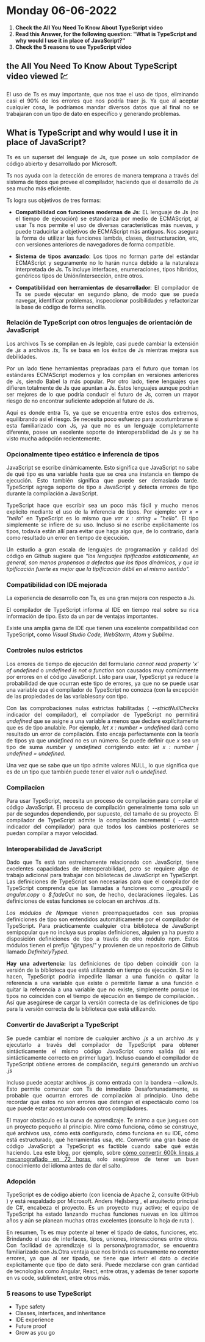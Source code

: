 # Monday 06-06-2022

<ol>
  <li><strong>Check the All You Need To Know About TypeScript video</strong></li>
  <li><strong>Read this Answer, for the following question: "What is TypeScript and why would I use it in place of JavaScript?"</strong></li>
  <li><strong>Check the 5 reasons to use TypeScript video</strong></li>
</ol>

<a name="input"></a>

## the All You Need To Know About TypeScript video viewed 💹

<p align="justify">El uso de Ts es muy importante, que nos trae el uso de tipos, eliminando casi el 90% de los errores que nos podría traer js. Ya que al aceptar cualquier cosa, le podríamos mandar diversos datos que al final no se trabajaran con un tipo de dato en especifíco y generando problemas.</p>

## What is TypeScript and why would I use it in place of JavaScript? 

<p align="justify">Ts es un superset del lenguaje de Js, que posee un solo compilador de código abierto y desarrollado por Microsoft.</p>

<p align="justify">Ts nos ayuda con la detección de errores de manera temprana a través del sistema de tipos que provee el compilador, haciendo que el desarrollo de Js sea mucho más eficiente.</p>

<p align="justify">Ts logra sus objetivos de tres formas:</p>

<ul>
  <li><p align="justify"><strong>Compatibilidad con funciones modernas de Js</strong>: EL lenguaje de Js (no el tiempo de ejecución) se estandariza por medio de ECMAScript, al usar Ts nos permite el uso de diversas características más nuevas, y puede traducirlar a objetivos de ECMAScript más antiguos. Nos asegura la forma de utilizar las funciones lambda, clases, destructuración, etc, con versiones anteriores de navegadores de forma compatible.</p></li>
  <li><p align="justify"><strong>Sistema de tipos avanzado</strong>: Los tipos no forman parte del estándar ECMAScript y seguramente no lo harán nunca debido a la naturaleza interpretada de Js. Ts incluye interfaces, enumeraciones, tipos híbridos, genéricos tipos de Unión/intersección, entre otros.</p></li>
  <li><p align="justify"><strong>Compatibilidad con herramientas de desarrollador</strong>: El compilador de Ts se puede ejecutar en segundo plano, de modo que se pueda navegar, identificar problemas, inspeccionar posibilidades y refactorizar la base de código de forma sencilla.</p></li>
</ul>

### Relación de TypeScript con otros lenguajes de orientación de JavaScript

<p align="justify">Los archivos Ts se compilan en Js legible, casi puede cambiar la extensión de <i>.js</i> a archivos <i>.ts</i>, Ts se basa en los éxitos de Js mientras mejora sus debilidades.</p>

<p align="justify">Por un lado tiene herramientas prepradaas para el futuro que toman los estándares ECMAScript modernos y los compilan en versiones anteriores de Js, siendo Babel la más popular. Por otro lado, tiene lenguajes que difieren totalmente de Js que apuntan a Js. Estos lenguajes aunque podrían ser mejores de lo que podría conducir el futuro de Js, corren un mayor riesgo de no encontrar suficiente adopción al futuro de Js.</p>

<p align="justify">Aquí es donde entra Ts, ya que se encuentra entre estos dos extremos, equilibrando así el riesgo. Se necesita poco esfuerzo para acostumbrarse si esta familiarizado con Js, ya que no es un lenguaje completamente diferente, posee un excelente soporte de interoperabilidad de Js y se ha visto mucha adopción recientemente.</p>

### Opcionalmente tipeo estático e inferencia de tipos

<p align="justify">JavaScript se escribe dinámicamente. Esto significa que JavaScript no sabe de qué tipo es una variable hasta que se crea una instancia en tiempo de ejecución. Esto también significa que puede ser demasiado tarde. TypeScript agrega soporte de tipo a JavaScript y detecta errores de tipo durante la compilación a JavaScript. </p>

<p align="justify">TypeScript hace que escribir sea un poco más fácil y mucho menos explícito mediante el uso de la inferencia de tipos. Por ejemplo: <i>var x = "hello"</i> en TypeScript es lo mismo que <i>var x : string = "hello"</i>. El tipo simplemente se infiere de su uso. Incluso si no escribe explícitamente los tipos, todavía están allí para evitar que haga algo que, de lo contrario, daría como resultado un error en tiempo de ejecución.</p>

<p align="justify">Un estudio a gran escala de lenguajes de programación y calidad del código en Github sugiere que <i>"los lenguajes tipificados estáticamente, en general, son menos propensos a defectos que los tipos dinámicos, y que la tipificación fuerte es mejor que la tipificación débil en el mismo sentido".</i></p>

### Compatibilidad con IDE mejorada

<p align="justify">La experiencia de desarrollo con Ts, es una gran mejora con respecto a Js.</p>

<p align="justify">El compilador de TypeScript informa al IDE en tiempo real sobre su rica información de tipo. Esto da un par de ventajas importantes.</p>

<p align="justify">Existe una amplia gama de IDE que tienen una excelente compatibilidad con TypeScript, como <i>Visual Studio Code, WebStorm, Atom</i> y <i>Sublime</i>.</p>

### Controles nulos estrictos

<p align="justify">Los errores de tiempo de ejecución del formulario <i>cannot read property 'x' of undefined</i> o <i>undefined is not a function</i> son causados ​​muy comúnmente por errores en el código JavaScript. Listo para usar, TypeScript ya reduce la probabilidad de que ocurran este tipo de errores, ya que no se puede usar una variable que el compilador de TypeScript no conozca (con la excepción de las propiedades de las variables<i>any</i> con tipo.</p>

<p align="justify">Con las comprobaciones nulas estrictas habilitadas ( <i>--strictNullChecks</i> indicador del compilador), el compilador de TypeScript no permitirá <i>undefined</i> que se asigne a una variable a menos que declare explícitamente que es de tipo anulable. Por ejemplo, <i>let x : number = undefined</i> dará como resultado un error de compilación. Esto encaja perfectamente con la teoría de tipos ya que <i>undefined</i> no es un número. Se puede definir que <i>x</i> sea un tipo de suma <i>number</i> y <i>undefined</i> corrigiendo esto: <i>let x : number | undefined = undefined.</i></p>

<p align="justify">Una vez que se sabe que un tipo admite valores NULL, lo que significa que es de un tipo que también puede tener el valor <i>null</i> o <i>undefined</i>.</p>

### Compilacion

<p align="justify">Para usar TypeScript, necesita un proceso de compilación para compilar el código JavaScript. El proceso de compilación generalmente toma solo un par de segundos dependiendo, por supuesto, del tamaño de su proyecto. El compilador de TypeScript admite la compilación incremental ( <i> --watch</i> indicador del compilador) para que todos los cambios posteriores se puedan compilar a mayor velocidad.</p>

### Interoperabilidad de JavaScript

<p align="justify">Dado que Ts está tan estrechamente relacionado con JavaScript, tiene excelentes capacidades de interoperabilidad, pero se requiere algo de trabajo adicional para trabajar con bibliotecas de JavaScript en TypeScript. Las definiciones de TypeScript son necesarias para que el compilador de TypeScript comprenda que las llamadas a funciones como <i>_.groupBy</i> o <i>angular.copy</i> o <i>$.fadeOut</i> no son, de hecho, declaraciones ilegales. Las definiciones de estas funciones se colocan en  archivos <i>.d.ts</i>.</p>

<p align="justify"><i>Los módulos de Npm</i>que vienen preempaquetados con sus propias definiciones de tipo son entendidos automáticamente por el compilador de TypeScript. Para prácticamente cualquier otra biblioteca de JavaScript semipopular que no incluya sus propias definiciones, alguien ya ha puesto a disposición definiciones de tipo a través de otro módulo npm. Estos módulos tienen el prefijo "@types/" y provienen de un repositorio de Github llamado <i>DefinitelyTyped</i>.</p>

<p align="justify"><strong>Hay una advertencia:</strong> las definiciones de tipo deben coincidir con la versión de la biblioteca que está utilizando en tiempo de ejecución. Si no lo hacen, TypeScript podría impedirle llamar a una función o quitar la referencia a una variable que existe o permitirle llamar a una función o quitar la referencia a una variable que no existe, simplemente porque los tipos no coinciden con el tiempo de ejecución en tiempo de compilación. . Así que asegúrese de cargar la versión correcta de las definiciones de tipo para la versión correcta de la biblioteca que está utilizando.</p>

### Convertir de JavaScript a TypeScript

<p align="justify">Se puede cambiar el nombre de cualquier archivo <i>.js</i> a un archivo <i>.ts</i> y ejecutarlo  a través del compilador de TypeScript para obtener sintácticamente el mismo código JavaScript como salida (si era sintácticamente correcto en primer lugar). Incluso cuando el compilador de TypeScript obtiene errores de compilación, seguirá generando un archivo <i>.js</i></p>

<p align="justify">Incluso puede aceptar archivos <i>.js</i> como entrada con la bandera <i> --allowJs</i>. Esto permite comenzar con Ts de inmediato Desafortunadamente, es probable que ocurran errores de compilación al principio. Uno debe recordar que estos no son errores que detengan el espectáculo como los que puede estar acostumbrado con otros compiladores.</p>

<p align="justify">El mayor obstáculo es la curva de aprendizaje. Te animo a que juegues con un proyecto pequeño al principio. Mire cómo funciona, cómo se construye, qué archivos usa, cómo está configurado, cómo funciona en su IDE, cómo está estructurado, qué herramientas usa, etc. Convertir una gran base de código JavaScript a TypeScript es factible cuando sabe qué estás haciendo. Lea este blog, por ejemplo, sobre <a href="https://www.lucidchart.com/techblog/2017/11/16/converting-600k-lines-to-typescript-in-72-hours/">cómo convertir 600k líneas a mecanografiado en 72 horas</a>, solo asegúrese de tener un buen conocimiento del idioma antes de dar el salto.</p>

### Adopción

<p align="justify">TypeScript es de código abierto (con licencia de Apache 2, consulte GitHub ) y está respaldado por Microsoft. Anders Hejlsberg , el arquitecto principal de C#, encabeza el proyecto. Es un proyecto muy activo; el equipo de TypeScript ha estado lanzando muchas funciones nuevas en los últimos años y aún se planean muchas otras excelentes (consulte la hoja de ruta ).</p>

<p align="justify">En resumen, Ts es muy potente al tener el tipado de datos, funciones, etc. Brindando el uso de interfaces, tipos, uniones, interescciones entre otros. Con facilidad de aprendizaje si la persona/programador, se encuentra familiarizado con Js.Otra ventaja que nos brinda es nuevamente no cometer errores, ya que al ser tipado, se tiene que inferir el dato o decirle explicitamente que tipo de dato será. Puede mezclarse con gran cantidad de tecnologías como Angular, React, entre otras, y además de tener soporte en vs code, sublimetext, entre otros más.</p>

### 5 reasons to use TypeScript

<ul>
  <li>Type safety</li>
  <li>Classes, interfaces, and inheritance</li>
  <li>IDE experience</li>
  <li>Future proof</li>
  <li>Grow as you go</li>
</ul>


<!-- ```typescript

``` -->

<!-- <ul>
  <li></li>
</ul> -->
<!-- <img/> -->
<p align="justify"></p>
<strong></strong>
<p align="center"></p>
<br />